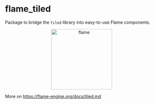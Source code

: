 # flame_tiled

Package to bridge the `tiled` library into easy-to-use Flame components.

<p align="center">
    <img alt="flame" width="200px" src="/packages/flame-tiled/screenshot.png">
</p>


More on https://flame-engine.org/docs/tiled.md
